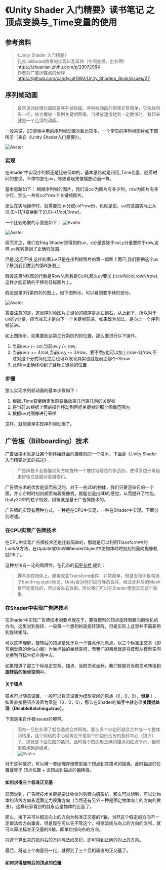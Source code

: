 # 《Unity Shader 入门精要》读书笔记 之 顶点变换与_Time变量的使用 #
## 参考资料 ##
> 《Unity Shader 入门精要》  
> 孔杰 billboard效果的实现以及延伸（空间变换、批处理） https://zhuanlan.zhihu.com/p/29072964  
> 作者对广告牌锚点的解释 https://github.com/candycat1992/Unity_Shaders_Book/issues/27
## 序列帧动画
> 最常见的纹理动画就是序列帧动画。序列帧动画的原理非常简单，它像放电影一样，依次播放一系列关键帧图像，当播放速度达到一定数值时，看起来就是一个连续的动画。

一般来说，2D游戏中用的序列帧动画次数比较多，一个常见的序列帧图片如下图所示（来自《Unity Shader入门精要》）。

![Avater](Image/readmeImage/boom.png)

### 实现
在Shader中实现序列帧还是比较简单的，基本思路就是利用_Time变量，随着时间的变换，不停的变化uv，导致看起来像播放动画一样。

基本思路如下：
根据序列帧的图片，我们设col为图片有多少列，row为图片有多少行，那么一共有col*row个关键帧图片。

那么在实际操作时，就需要把uv分成col*row份，也就是说，uv的范围实际上从(0,0)~(1,1)变换到了(0,0)~(1/col,1/row)。

一个比较形象的示意图如下：
![Avater](Image/readmeImage/vertexChanged0.png)

![Avater](Image/readmeImage/vertexChanged1.png)

简而言之，我们在frag Shader里得到的uv，x分量要除于col,y分量要除于row,这样,uv就转换到了正确的范围.

但是,这还不够,这样的画,uv只是在序列帧图片的第一幅图上而已,我们要把这个uv平移到我们要到的第N张图上

假设这第N张图的行数是RowN,列数是ColN,那么uv要加上(colN/col,rowN/row),这样才能正确的平移到目标图片上。

假设是第3行第四列的图上，如下图所示，可以看到要平移的部分。

![Avater](Image/readmeImage/vertexChanged2.png)

需要注意的是，这张序列帧图片关键帧的顺序是从左到右，从上到下，所以对于uv的y分量，应当减去才是向下一个关键帧前进，如果改为加法，是向上一个序列帧前进。

如上图所示，如果要到达第三行第四列的位置，那么要进行以下操作。

1. 当前uv.x /= col,当前uv.y /= row;
2. 当前uv.x += 4/col,当前uv.y -= 3/row。要不然y也可以加上(row-3)/row,不过对这个分式简化之后也可以发现其实也就是前面那个-3/row
3. 此时uv正确移动到了目标关键帧的位置

### 步骤
那么实现序列帧动画的基本步骤如下：

1. 根据_Time变量确定当前要播放第几行第几列的关键帧
2. 将当前uv根据上面的操作移动到目标关键帧的那个图像范围内
3. 根据uv对图像进行采样

这样，就能简单实现序列帧动画了。

## 广告板（Billboarding）技术
广告版技术就是让某个物体始终面向摄像机的一个技术，下面是《Unity Shader入门精要对其的描述》.

> 广告牌技术会根据视角方向旋转一个被纹理着色的多边形，使得多边形看起来好像总是面对着摄像机。

广告牌技术的优势是显而易见的，对于一些2D的物体，我们只要渲染它的一个面，并让它时时刻刻都面向着摄像机，就能创造出3D的感觉，从而提升了性能。Unity3D中的粒子特效、树等就是基于广告牌技术的。

广告牌的实现有两种方式，一种是在CPU中实现，一种在Shader中实现。下面分别讲述。

### 在CPU实现广告牌技术
在CPU中实现广告牌技术还是比较简单的，那就是可以利用Transform中的LookAt方法，在Update或OnWillRenderObject中使物体时时刻刻的面向摄像机就OK了。

这种方法有一定的局限性，在孔杰的[知乎专栏](https://zhuanlan.zhihu.com/p/29072964),提到：

>脚本挂在物体上，直接改变Transform组件，非常简单。但是当物体是勾选了bacthing static标记，Unity会对他们进行静态合并，经过合并后的Mesh是不能变动的，所以会失去效果。所以我们可以在Shader里面实现这个效果

### 在Shader中实现广告牌技术
在Shader中实现广告牌技术的要点就在于，要将模型的顶点旋转到面向摄像机的方向，这里说到旋转，一般第一个想到的是旋转矩阵，但是实际上这里并不需要用到旋转矩阵。

可以这样理解，旋转后的顶点是处于以一个锚点作为原点，以三个标准正交基（即互相垂直的单位向量）为坐标轴的坐标空间，而我们的目标就是将模型从模型空间变换到目标坐标空间中去。

如果知道了那三个标准正交基、锚点、当前顶点坐标，我们就能将当前顶点转换到**旋转后的坐标空间**中。

#### 关于锚点
锚点可以随意设置，一般可以将其设置为模型空间的原点（0，0，0），**但是！**，如果直接将锚点设置为常量（0，0，0），那么在Shader的编写中就必须**关闭批处理（DisableBatching=true）**。

下面是来自作者issues的解释。

> 因为一旦批处理了就会造成合并网格，那么多个四边形就会合并成一个整体网格里，这个网格的中心就肯定不是每个四边形应有的旋转中心（锚点）了。这就是下面右图的情况。此时每个四边形正确的锚点如红点所示，但模型原点确是绿点。  
> ![Avater](Image/readmeImage/vertexChanged4.png)

对于这种情况，可以用一套纹理存储模型每个顶点到其锚点的距离。此时锚点的位置就等于 顶点位置 + 该顶点到锚点的偏移值。

#### 如何求得三个标准正交基
前面说到，广告牌技术关键是要让物体时刻面向摄影机，那么可以想到，可以让物体的法线方向永远固定为视角方向（当然还有另外一种是固定物体向上的方向的做法），这样玩家看到的就永远是物体的正面了。

那么，接下来可以假定向上的方向为标准正交基的Y轴，当然这个假定的方向不一定跟法线方向垂直，但是现在可以先不管这个，根据法线与向上的方向的叉积，就可以算出标准正交基的X轴，即单位指向右的方向。

将这个算出来的指向右的方向与法线叉积，即可得到正确的向上的方向。

最后，将这三个向量归一化，就得到了三个互相垂直的正交基了。

#### 如何求得旋转后的顶点的位置
